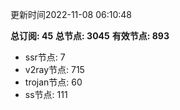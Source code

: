 更新时间2022-11-08 06:10:48

**总订阅: 45**
**总节点: 3045**
**有效节点: 893**
- ssr节点: 7
- v2ray节点: 715
- trojan节点: 60
- ss节点: 111
